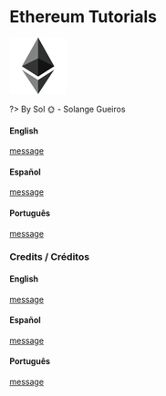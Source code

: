 # Ethereum Tutorials

![Ethereum](../images/ethereum.png)

?> By Sol :sun_with_face: - Solange Gueiros

<!-- tabs:start -->
#### **English**

[message](../readme/message-en.md ':include')

#### **Español**

[message](../readme/message-es.md ':include')

#### **Português**

[message](../readme/message-pt.md ':include')
<!-- tabs:end -->


### Credits / Créditos

<!-- tabs:start -->
#### **English**

[message](../readme/credits-en.md ':include')

#### **Español**

[message](../readme/credits-es.md ':include')

#### **Português**

[message](../readme/credits-pt.md ':include')
<!-- tabs:end -->
